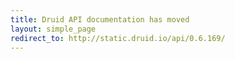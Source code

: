 ```yaml
---
title: Druid API documentation has moved
layout: simple_page
redirect_to: http://static.druid.io/api/0.6.169/
---
```

